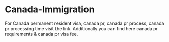 # Canada-Immigration
For Canada permanent resident visa, canada pr, canada pr process, canada pr processing time visit the link. Additionally you can find here canada pr requirements &amp; canada pr visa fee.
